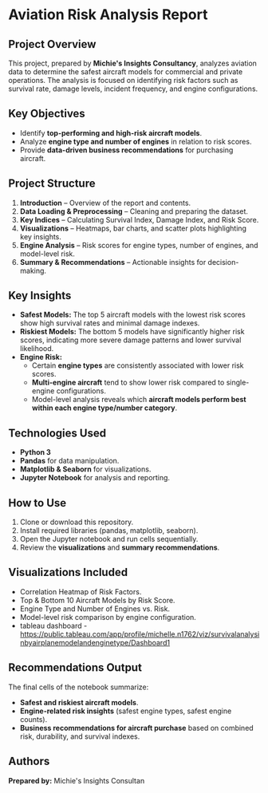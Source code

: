 # Aviation Risk Analysis Report 

## Project Overview

This project, prepared by **Michie's Insights Consultancy**, analyzes aviation data to determine the safest aircraft models for commercial and private operations. The analysis is focused on identifying risk factors such as survival rate, damage levels, incident frequency, and engine configurations.

## Key Objectives

* Identify **top-performing and high-risk aircraft models**.
* Analyze **engine type and number of engines** in relation to risk scores.
* Provide **data-driven business recommendations** for purchasing aircraft.

## Project Structure

1. **Introduction** – Overview of the report and contents.
2. **Data Loading & Preprocessing** – Cleaning and preparing the dataset.
3. **Key Indices** – Calculating Survival Index, Damage Index, and Risk Score.
4. **Visualizations** – Heatmaps, bar charts, and scatter plots highlighting key insights.
5. **Engine Analysis** – Risk scores for engine types, number of engines, and model-level risk.
6. **Summary & Recommendations** – Actionable insights for decision-making.

## Key Insights

* **Safest Models:** The top 5 aircraft models with the lowest risk scores show high survival rates and minimal damage indexes.
* **Riskiest Models:** The bottom 5 models have significantly higher risk scores, indicating more severe damage patterns and lower survival likelihood.
* **Engine Risk:**  
  - Certain **engine types** are consistently associated with lower risk scores.  
  - **Multi-engine aircraft** tend to show lower risk compared to single-engine configurations.  
  - Model-level analysis reveals which **aircraft models perform best within each engine type/number category**.

## Technologies Used

* **Python 3**
* **Pandas** for data manipulation.
* **Matplotlib & Seaborn** for visualizations.
* **Jupyter Notebook** for analysis and reporting.

## How to Use

1. Clone or download this repository.
2. Install required libraries (pandas, matplotlib, seaborn).
3. Open the Jupyter notebook and run cells sequentially.
4. Review the **visualizations** and **summary recommendations**.

## Visualizations Included

* Correlation Heatmap of Risk Factors.
* Top & Bottom 10 Aircraft Models by Risk Score.
* Engine Type and Number of Engines vs. Risk.
* Model-level risk comparison by engine configuration.
* tableau dashboard - https://public.tableau.com/app/profile/michelle.n1762/viz/survivalanalysinbyairplanemodelandenginetype/Dashboard1

## Recommendations Output

The final cells of the notebook summarize:

* **Safest and riskiest aircraft models**.
* **Engine-related risk insights** (safest engine types, safest engine counts).
* **Business recommendations for aircraft purchase** based on combined risk, durability, and survival indexes.

## Authors

**Prepared by:** Michie's Insights Consultan

